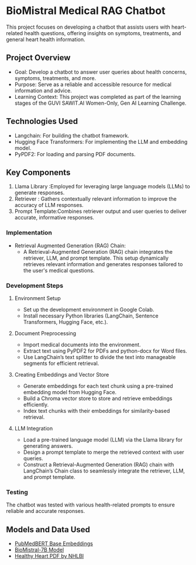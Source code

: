 
# BioMistral Medical RAG Chatbot
This project focuses on developing a chatbot that assists users with heart-related health questions, offering insights on symptoms, treatments, and general heart health information.
## Project Overview
- Goal: Develop a chatbot to answer user queries about health concerns, symptoms, treatments, and more.
- Purpose: Serve as a reliable and accessible resource for medical information and advice.
- Learning Context: This project was completed as part of the learning stages of the GUVI SAWIT.AI Women-Only, Gen AI Learning Challenge.

## Technologies Used
- Langchain: For building the chatbot framework.
- Hugging Face Transformers: For implementing the LLM and embedding model.
- PyPDF2: For loading and parsing PDF documents.

## Key Components
  1. Llama Library :Employed for leveraging large language models (LLMs) to generate responses.
  2. Retriever : Gathers contextually relevant information to improve the accuracy of LLM responses.
  3. Prompt Template:Combines retriever output and user queries to deliver accurate, informative responses.

### Implementation
- Retrieval Augmented Generation (RAG) Chain:
  - A Retrieval-Augmented Generation (RAG) chain integrates the retriever, LLM, and prompt template. This setup dynamically retrieves relevant information and generates responses tailored to the user's medical questions.

### Development Steps
 1. Environment Setup
    - Set up the development environment in Google Colab.
    - Install necessary Python libraries (LangChain, Sentence Transformers, Hugging Face, etc.).

2. Document Preprocessing
    - Import medical documents into the environment.
    - Extract text using PyPDF2 for PDFs and python-docx for Word files.
    - Use LangChain’s text splitter to divide the text into manageable segments for efficient retrieval.

3. Creating Embeddings and Vector Store
   - Generate embeddings for each text chunk using a pre-trained embedding model from Hugging Face.
   - Build a Chroma vector store to store and retrieve embeddings efficiently.
   - Index text chunks with their embeddings for similarity-based retrieval.
4. LLM Integration
   - Load a pre-trained language model (LLM) via the Llama library for generating     answers.
   - Design a prompt template to merge the retrieved context with user queries.
   - Construct a Retrieval-Augmented Generation (RAG) chain with LangChain’s Chain class to seamlessly integrate the retriever, LLM, and prompt template.

### Testing
The chatbot was tested with various health-related prompts to ensure reliable and accurate responses.

## Models and Data Used
- [PubMedBERT Base Embeddings](https://huggingface.co/NeuML/pubmedbert-base-embeddings)
- [BioMistral-7B Model](https://huggingface.co/MaziyarPanahi/BioMistral-7B-GGUF/tree/main)
- [Healthy Heart PDF by NHLBI](https://www.nhlbi.nih.gov/files/docs/public/heart/healthyheart.pdf)






